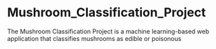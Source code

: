 # Mushroom_Classification_Project
The Mushroom Classification Project is a machine learning-based web application that classifies mushrooms as edible or poisonous
